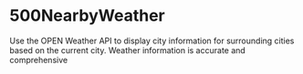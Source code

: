 # 500NearbyWeather
Use the OPEN Weather API to display city information for surrounding cities based on the current city.
Weather information is accurate and comprehensive
